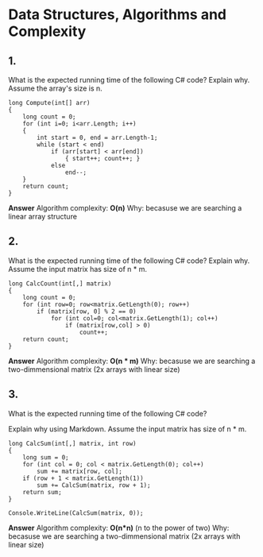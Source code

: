 # Data Structures, Algorithms and Complexity


**1.**
------
What is the expected running time of the following C# code? 
Explain why.
Assume the array's size is n.

    long Compute(int[] arr)
    {
        long count = 0;
        for (int i=0; i<arr.Length; i++)
        {
            int start = 0, end = arr.Length-1;
            while (start < end)
                if (arr[start] < arr[end])
                    { start++; count++; }
                else 
                    end--;
        }
        return count;
    }
**Answer**
Algorithm complexity:  **O(n)**
Why:  becasuse we are searching a linear array structure


**2.**
------
What is the expected running time of the following C# code?
Explain why.
Assume the input matrix has size of n * m.

    long CalcCount(int[,] matrix)
    {
        long count = 0;
        for (int row=0; row<matrix.GetLength(0); row++)
            if (matrix[row, 0] % 2 == 0)
                for (int col=0; col<matrix.GetLength(1); col++)
                    if (matrix[row,col] > 0)
                        count++;
        return count;
    }

**Answer**
Algorithm complexity:  **O(n * m)**
Why:  becasuse we are searching a two-dimmensional matrix (2x arrays with linear size)    

**3.**
------
What is the expected running time of the following C# code?

Explain why using Markdown.
Assume the input matrix has size of n * m.

    long CalcSum(int[,] matrix, int row)
    {
        long sum = 0;
        for (int col = 0; col < matrix.GetLength(0); col++) 
            sum += matrix[row, col];
        if (row + 1 < matrix.GetLength(1)) 
            sum += CalcSum(matrix, row + 1);
        return sum;
    }
    
    Console.WriteLine(CalcSum(matrix, 0));

**Answer**
Algorithm complexity:  **O(n*n)**  (n to the power of two)
Why:  becasuse we are searching a two-dimmensional matrix (2x arrays with linear size)   